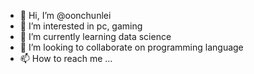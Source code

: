 - 👋 Hi, I’m @oonchunlei
- 👀 I’m interested in pc, gaming
- 🌱 I’m currently learning data science
- 💞️ I’m looking to collaborate on programming language
- 📫 How to reach me ...

<!---
oonchunlei/oonchunlei is a ✨ special ✨ repository because its `README.md` (this file) appears on your GitHub profile.
You can click the Preview link to take a look at your changes.
--->
